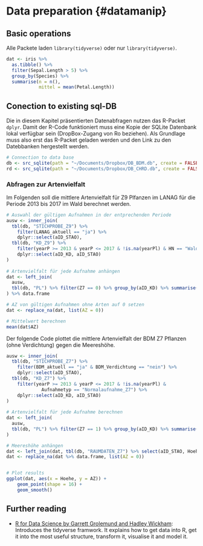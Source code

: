 
# Data preparation {#datamanip}

## Basic operations
Alle Packete laden `library(tidyverse)` oder nur `library(tidyverse)`.



```r
dat <- iris %>% 
  as.tibble() %>% 
  filter(Sepal.Length > 5) %>% 
  group_by(Species) %>% 
  summarise(n = n(),
            mittel = mean(Petal.Length))
```


## Conection to existing sql-DB
Die in diesem Kapitel präsentierten Datenabfragen nutzen das R-Packet `dplyr`. Damit der R-Code funktioniert muss eine Kopie der SQLite Datenbank lokal verfügbar sein (DropBox-Zugang von Ro beziehen). Als Grundlage muss also erst das R-Packet geladen werden und den Link zu den Datebbanken hergestellt werden.


```r
# Connection to data base
db <- src_sqlite(path = "~/Documents/Dropbox/DB_BDM.db", create = FALSE)
rd <- src_sqlite(path = "~/Documents/Dropbox/DB_CHRD.db", create = FALSE)
```

### Abfragen zur Artenvielfalt 
Im Folgenden soll die mittlere Artenvielfalt für Z9 Plfanzen im LANAG für die Periode 2013 bis 2017 im Wald berechnet werden.


```r
# Auswahl der gültigen Aufnahmen in der entprechenden Periode
ausw <- inner_join(
  tbl(db, "STICHPROBE_Z9") %>% 
    filter(LANAG_aktuell == "ja") %>% 
    dplyr::select(aID_STAO),
  tbl(db, "KD_Z9") %>% 
    filter(yearP >= 2013 & yearP <= 2017 & !is.na(yearPl) & HN == "Wald") %>% 
    dplyr::select(aID_KD, aID_STAO)
)
  
# Artenvielfalt für jede Aufnahme anhängen
dat <- left_join(
  ausw,
  tbl(db, "PL") %>% filter(Z7 == 0) %>% group_by(aID_KD) %>% summarise(AZ = n()) 
) %>% data.frame

# AZ von gültigen Aufnahmen ohne Arten auf 0 setzen
dat <- replace_na(dat, list(AZ = 0))

# Mittelwert berechnen
mean(dat$AZ)
```

Der folgende Code plottet die mittlere Artenvielfalt der BDM Z7 Pflanzen (ohne Verdichtung) gegen die Meereshöhe.


```r
ausw <- inner_join(
  tbl(db, "STICHPROBE_Z7") %>% 
    filter(BDM_aktuell == "ja" & BDM_Verdichtung == "nein") %>% 
    dplyr::select(aID_STAO),
  tbl(db, "KD_Z7") %>% 
    filter(yearP >= 2013 & yearP <= 2017 & !is.na(yearPl) & 
             Aufnahmetyp == "Normalaufnahme_Z7") %>% 
    dplyr::select(aID_KD, aID_STAO)
)
  
# Artenvielfalt für jede Aufnahme berechnen
dat <- left_join(
  ausw,
  tbl(db, "PL") %>% filter(Z7 == 1) %>% group_by(aID_KD) %>% summarise(AZ = n()) 
) 

# Meereshöhe anhängen
dat <- left_join(dat, tbl(db, "RAUMDATEN_Z7") %>% select(aID_STAO, Hoehe))
dat <- replace_na(dat %>% data.frame, list(AZ = 0))


# Plot results
ggplot(dat, aes(x = Hoehe, y = AZ)) +
    geom_point(shape = 16) +
    geom_smooth() 
```

## Further reading
- [R for Data Science by Garrett Grolemund and Hadley Wickham](http://r4ds.had.co.nz): Introduces the tidyverse framwork. It explains how to get data into R, get it into the most useful structure, transform it, visualise it and model it.



